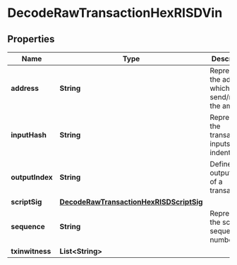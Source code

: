 

# DecodeRawTransactionHexRISDVin


## Properties

| Name | Type | Description | Notes |
|------------ | ------------- | ------------- | -------------|
|**address** | **String** | Represents the address which send/receive the amount |  [optional] |
|**inputHash** | **String** | Represents the transaction inputs&#39; indentifier. |  [optional] |
|**outputIndex** | **String** | Defines the output index of a transaction. |  [optional] |
|**scriptSig** | [**DecodeRawTransactionHexRISDScriptSig**](DecodeRawTransactionHexRISDScriptSig.md) |  |  |
|**sequence** | **String** | Represents the script sequence number. |  [optional] |
|**txinwitness** | **List&lt;String&gt;** |  |  [optional] |



